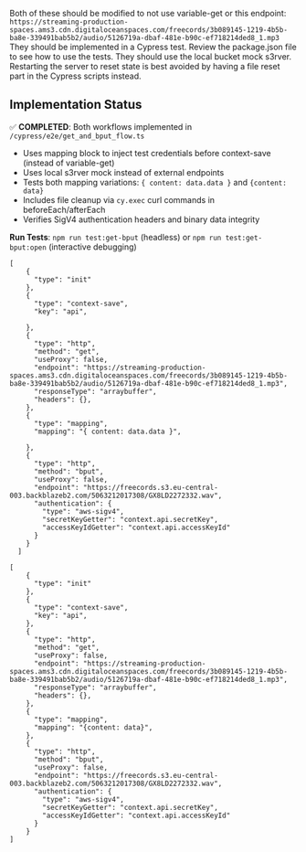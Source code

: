 Both of these should be modified to not use variable-get or this endpoint: `https://streaming-production-spaces.ams3.cdn.digitaloceanspaces.com/freecords/3b089145-1219-4b5b-ba8e-339491bab5b2/audio/5126719a-dbaf-481e-b90c-ef718214ded8_1.mp3`
They should be implemented in a Cypress test.
Review the package.json file to see how to use the tests.
They should use the local bucket mock s3rver.
Restarting the server to reset state is best avoided by having a file reset part in the Cypress scripts instead.

## Implementation Status
✅ **COMPLETED**: Both workflows implemented in `/cypress/e2e/get_and_bput_flow.ts`
- Uses mapping block to inject test credentials before context-save (instead of variable-get)
- Uses local s3rver mock instead of external endpoints
- Tests both mapping variations: `{ content: data.data }` and `{content: data}`
- Includes file cleanup via `cy.exec` curl commands in beforeEach/afterEach
- Verifies SigV4 authentication headers and binary data integrity

**Run Tests**: `npm run test:get-bput` (headless) or `npm run test:get-bput:open` (interactive debugging)

```
[
    {
      "type": "init"
    },
    {
      "type": "context-save",
      "key": "api",

    },
    {
      "type": "http",
      "method": "get",
      "useProxy": false,
      "endpoint": "https://streaming-production-spaces.ams3.cdn.digitaloceanspaces.com/freecords/3b089145-1219-4b5b-ba8e-339491bab5b2/audio/5126719a-dbaf-481e-b90c-ef718214ded8_1.mp3",
      "responseType": "arraybuffer",
      "headers": {},
    },
    {
      "type": "mapping",
      "mapping": "{ content: data.data }",

    },
    {
      "type": "http",
      "method": "bput",
      "useProxy": false,
      "endpoint": "https://freecords.s3.eu-central-003.backblazeb2.com/5063212017308/GX8LD2272332.wav",
      "authentication": {
        "type": "aws-sigv4",
        "secretKeyGetter": "context.api.secretKey",
        "accessKeyIdGetter": "context.api.accessKeyId"
      }
    }
  ]
```

```
[
    {
      "type": "init"
    },
    {
      "type": "context-save",
      "key": "api",
    },
    {
      "type": "http",
      "method": "get",
      "useProxy": false,
      "endpoint": "https://streaming-production-spaces.ams3.cdn.digitaloceanspaces.com/freecords/3b089145-1219-4b5b-ba8e-339491bab5b2/audio/5126719a-dbaf-481e-b90c-ef718214ded8_1.mp3",
      "responseType": "arraybuffer",
      "headers": {},
    },
    {
      "type": "mapping",
      "mapping": "{content: data}",
    },
    {
      "type": "http",
      "method": "bput",
      "useProxy": false,
      "endpoint": "https://freecords.s3.eu-central-003.backblazeb2.com/5063212017308/GX8LD2272332.wav",
      "authentication": {
        "type": "aws-sigv4",
        "secretKeyGetter": "context.api.secretKey",
        "accessKeyIdGetter": "context.api.accessKeyId"
      }
    }
]
```